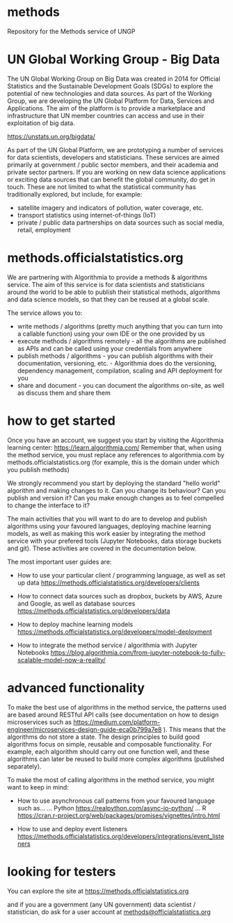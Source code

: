 # methods
Repository for the Methods service of UNGP


# UN Global Working Group - Big Data 
The UN Global Working Group on Big Data was created in 2014 for Official Statistics and the Sustainable Development Goals (SDGs) to explore the potential of new technologies and data sources. As part of the Working Group, we are developing the UN Global Platform for Data, Services and Applications. The aim of the platform is to provide a marketplace and infrastructure that UN member countries can access and use in their exploitation of big data. 

https://unstats.un.org/bigdata/

As part of the UN Global Platform, we are prototyping a number of services for data scientists, developers and statisticians. These services are aimed primarily at government / public sector members, and their academia and private sector partners. If you are working on new data science applications or exciting data sources that can benefit the global community, do get in touch. These are not limited to what the statistical community has traditionally explored, but include, for example:
- satellite imagery and indicators of pollution, water coverage, etc.
- transport statistics using internet-of-things (IoT) 
- private / public data partnerships on data sources such as social media, retail, employment

# methods.officialstatistics.org
We are partnering with Algorithmia to provide a methods & algorithms service. The aim of this service is for data scientists and statisticians around the world to be able to publish their statistical methods, algorithms and data science models, so that they can be reused at a global scale. 

The service allows you to:
- write methods / algorithms (pretty much anything that you can turn into a callable function) using your own IDE or the one provided by us
- execute methods / algorithms remotely - all the algorithms are published as APIs and can be called using your credentials from anywhere
- publish methods / algorithms - you can publish algorithms with their documentation, versioning, etc. - Algorithmia does do the versioning, dependency management, compilation, scaling and API deployment for you
- share and document - you can document the algorithms on-site, as well as discuss them and share them

# how to get started

Once you have an account, we suggest you start by visiting the Algorithmia learning center:
https://learn.algorithmia.com/
Remember that, when using the method service, you must replace any references to algorithmia.com by  methods.officialstatistics.org (for example, this is the domain under which you publish methods)

We strongly recommend you start by deploying the standard "hello world" algorithm and making changes to it. Can you change its behaviour? Can you publish and version it? Can you make enough changes as to feel compelled to change the interface to it?

The main activities that you will want to do are to develop and publish algorithms using your favoured languages, deploying machine learning models, as well as making this work easier by integrating the method service with your prefered tools (Jupyter Notebooks, data storage buckets and git). These activities are covered in the documentation below.

The most important user guides are:
- How to use your particular client / programming language, as well as set up data
https://methods.officialstatistics.org/developers/clients

- How to connect data sources such as dropbox, buckets by AWS, Azure and Google, as well as database sources
https://methods.officialstatistics.org/developers/data

- How to deploy machine learning models
https://methods.officialstatistics.org/developers/model-deployment

- How to integrate the method service / algorithmia with Jupyter Notebooks
https://blog.algorithmia.com/from-jupyter-notebook-to-fully-scalable-model-now-a-reality/

# advanced functionality

To make the best use of algorithms in the method service, the patterns used are based around RESTful API calls (see documentation on how to design microservices such as https://medium.com/platform-engineer/microservices-design-guide-eca0b799a7e8 ). This means that the algorithms do not store a state. The design principles to build good algorithms focus on simple, reusable and composable functionality. For example, each algorithm should carry out one function well, and these algorithms can later be reused to build more complex algorithms (published separately).

To make the most of calling algorithms in the method service, you might want to keep in mind:

- How to use asynchronous call patterns from your favoured language such as...
... Python https://realpython.com/async-io-python/
... R https://cran.r-project.org/web/packages/promises/vignettes/intro.html

- How to use and deploy event listeners
https://methods.officialstatistics.org/developers/integrations/event_listeners


# looking for testers
You can explore the site at 
https://methods.officialstatistics.org 

and if you are a government (any UN government) data scientist / statistician, do ask for a user account at methods@officialstatistics.org 
